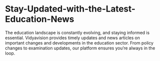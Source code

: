 # Stay-Updated-with-the-Latest-Education-News
 The education landscape is constantly evolving, and staying informed is essential. Vidyavision provides timely updates and news articles on important changes and developments in the education sector. From policy changes to examination updates, our platform ensures you’re always in the loop.
